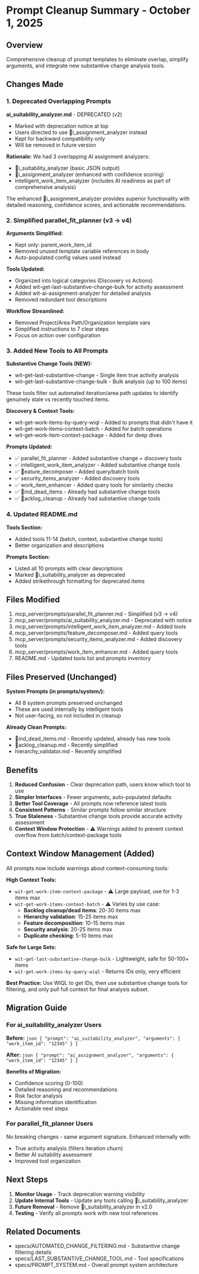 # Prompt Cleanup Summary - October 1, 2025

## Overview
Comprehensive cleanup of prompt templates to eliminate overlap, simplify arguments, and integrate new substantive change analysis tools.

## Changes Made

### 1. Deprecated Overlapping Prompts

**ai_suitability_analyzer.md** - DEPRECATED (v2)
- Marked with deprecation notice at top
- Users directed to use i_assignment_analyzer instead
- Kept for backward compatibility only
- Will be removed in future version

**Rationale:** We had 3 overlapping AI assignment analyzers:
- i_suitability_analyzer (basic JSON output)
- i_assignment_analyzer (enhanced with confidence scoring)
- intelligent_work_item_analyzer (includes AI readiness as part of comprehensive analysis)

The enhanced i_assignment_analyzer provides superior functionality with detailed reasoning, confidence scores, and actionable recommendations.

### 2. Simplified parallel_fit_planner (v3 → v4)

**Arguments Simplified:**
- Kept only: parent_work_item_id
- Removed unused template variable references in body
- Auto-populated config values used instead

**Tools Updated:**
- Organized into logical categories (Discovery vs Actions)
- Added wit-get-last-substantive-change-bulk for activity assessment
- Added wit-ai-assignment-analyzer for detailed analysis
- Removed redundant tool descriptions

**Workflow Streamlined:**
- Removed Project/Area Path/Organization template vars
- Simplified instructions to 7 clear steps
- Focus on action over configuration

### 3. Added New Tools to All Prompts

**Substantive Change Tools (NEW):**
- wit-get-last-substantive-change - Single item true activity analysis
- wit-get-last-substantive-change-bulk - Bulk analysis (up to 100 items)

These tools filter out automated iteration/area path updates to identify genuinely stale vs recently touched items.

**Discovery & Context Tools:**
- wit-get-work-items-by-query-wiql - Added to prompts that didn't have it
- wit-get-work-items-context-batch - Added for batch operations
- wit-get-work-item-context-package - Added for deep dives

**Prompts Updated:**
- ✅ parallel_fit_planner - Added substantive change + discovery tools
- ✅ intelligent_work_item_analyzer - Added substantive change tools
- ✅ eature_decomposer - Added query/batch tools
- ✅ security_items_analyzer - Added discovery tools
- ✅ work_item_enhancer - Added query tools for similarity checks
- ✅ ind_dead_items - Already had substantive change tools
- ✅ acklog_cleanup - Already had substantive change tools

### 4. Updated README.md

**Tools Section:**
- Added tools 11-14 (batch, context, substantive change tools)
- Better organization and descriptions

**Prompts Section:**
- Listed all 10 prompts with clear descriptions
- Marked i_suitability_analyzer as deprecated
- Added strikethrough formatting for deprecated items

## Files Modified

1. mcp_server/prompts/parallel_fit_planner.md - Simplified (v3 → v4)
2. mcp_server/prompts/ai_suitability_analyzer.md - Deprecated with notice
3. mcp_server/prompts/intelligent_work_item_analyzer.md - Added tools
4. mcp_server/prompts/feature_decomposer.md - Added query tools
5. mcp_server/prompts/security_items_analyzer.md - Added discovery tools
6. mcp_server/prompts/work_item_enhancer.md - Added query tools
7. README.md - Updated tools list and prompts inventory

## Files Preserved (Unchanged)

**System Prompts (in prompts/system/):**
- All 8 system prompts preserved unchanged
- These are used internally by intelligent tools
- Not user-facing, so not included in cleanup

**Already Clean Prompts:**
- ind_dead_items.md - Recently updated, already has new tools
- acklog_cleanup.md - Recently simplified
- hierarchy_validator.md - Recently simplified

## Benefits

1. **Reduced Confusion** - Clear deprecation path, users know which tool to use
2. **Simpler Interfaces** - Fewer arguments, auto-populated defaults
3. **Better Tool Coverage** - All prompts now reference latest tools
4. **Consistent Patterns** - Similar prompts follow similar structure
5. **True Staleness** - Substantive change tools provide accurate activity assessment
6. **Context Window Protection** - ⚠️ Warnings added to prevent context overflow from batch/context-package tools

## Context Window Management (Added)

All prompts now include warnings about context-consuming tools:

**High Context Tools:**
- `wit-get-work-item-context-package` - ⚠️ Large payload, use for 1-3 items max
- `wit-get-work-items-context-batch` - ⚠️ Varies by use case:
  - **Backlog cleanup/dead items**: 20-30 items max
  - **Hierarchy validation**: 15-25 items max
  - **Feature decomposition**: 10-15 items max
  - **Security analysis**: 20-25 items max
  - **Duplicate checking**: 5-10 items max

**Safe for Large Sets:**
- `wit-get-last-substantive-change-bulk` - Lightweight, safe for 50-100+ items
- `wit-get-work-items-by-query-wiql` - Returns IDs only, very efficient

**Best Practice:** Use WIQL to get IDs, then use substantive change tools for filtering, and only pull full context for final analysis subset.

## Migration Guide

### For ai_suitability_analyzer Users

**Before:**
`json
{
  "prompt": "ai_suitability_analyzer",
  "arguments": {
    "work_item_id": "12345"
  }
}
`

**After:**
`json
{
  "prompt": "ai_assignment_analyzer",
  "arguments": {
    "work_item_id": "12345"
  }
}
`

**Benefits of Migration:**
- Confidence scoring (0-100)
- Detailed reasoning and recommendations
- Risk factor analysis
- Missing information identification
- Actionable next steps

### For parallel_fit_planner Users

No breaking changes - same argument signature. Enhanced internally with:
- True activity analysis (filters iteration churn)
- Better AI suitability assessment
- Improved tool organization

## Next Steps

1. **Monitor Usage** - Track deprecation warning visibility
2. **Update Internal Tools** - Update any tools calling i_suitability_analyzer
3. **Future Removal** - Remove i_suitability_analyzer in v2.0
4. **Testing** - Verify all prompts work with new tool references

## Related Documents

- specs/AUTOMATED_CHANGE_FILTERING.md - Substantive change filtering details
- specs/LAST_SUBSTANTIVE_CHANGE_TOOL.md - Tool specifications
- specs/PROMPT_SYSTEM.md - Overall prompt system architecture
